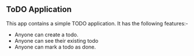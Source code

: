 ## ToDO Application

This app contains a simple TODO application. It has the following features:-

- Anyone can create a todo.
- Anyone can see their existing todo
- Anyone can mark a todo as done.